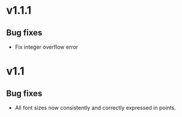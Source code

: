 # v1.1.1

## Bug fixes
- Fix integer overflow error

# v1.1

## Bug fixes
- All font sizes now consistently and correctly expressed in points.

